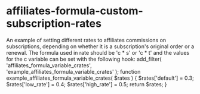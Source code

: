 # affiliates-formula-custom-subscription-rates
An example of setting different rates to affiliates commissions on subscriptions, depending on whether it is a subscription's original order or a renewal.
The formula used in rate should be 'c * s' or 'c * t' and the values for the c variable can be set with the following hook:
add_filter( 'affiliates_formula_variable_crates', 'example_affiliates_formula_variable_crates' );
function example_affiliates_formula_variable_crates( $rates ) {
	$rates['default'] = 0.3;
	$rates['low_rate'] = 0.4;
	$rates['high_rate'] = 0.5;
	return $rates;
}
